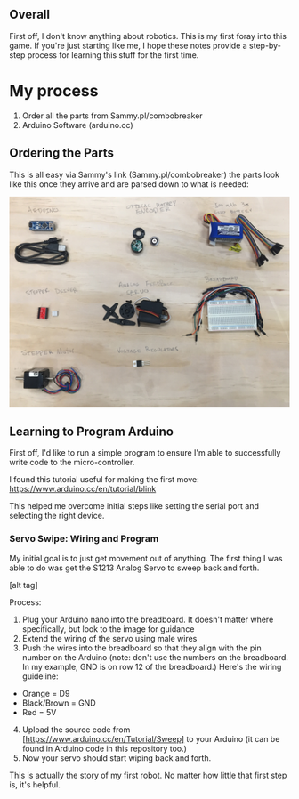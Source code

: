 ## Overall

First off, I don't know anything about robotics. This is my first foray into this game. If you're just starting like me, I hope these notes provide a step-by-step process for learning this stuff for the first time.

# My process

1. Order all the parts from Sammy.pl/combobreaker
2. Arduino Software (arduino.cc)


## Ordering the Parts

This is all easy via Sammy's link (Sammy.pl/combobreaker) the parts look like this once they arrive and are parsed down to what is needed:

![alt tag](https://github.com/iarobinson/combobreaker/blob/master/ian_notes/image/01combobreaker_parts.jpg)

## Learning to Program Arduino

First off, I'd like to run a simple program to ensure I'm able to successfully write code to the micro-controller.

I found this tutorial useful for making the first move:
https://www.arduino.cc/en/tutorial/blink

This helped me overcome initial steps like setting the serial port and selecting the right device.

### Servo Swipe: Wiring and Program

My initial goal is to just get movement out of anything. The first thing I was able to do was get the S1213 Analog Servo to sweep back and forth.

[alt tag]<!-- !image_URL_here -->

Process:
1. Plug your Arduino nano into the breadboard. It doesn't matter where specifically, but look to the image for guidance
2. Extend the wiring of the servo using male wires
3. Push the wires into the breadboard so that they align with the pin number on the Arduino (note: don't use the numbers on the breadboard. In my example, GND is on row 12 of the breadboard.) Here's the wiring guideline:
- Orange      = D9
- Black/Brown = GND
- Red         = 5V
4. Upload the source code from [https://www.arduino.cc/en/Tutorial/Sweep] to your Arduino (it can be found in Arduino code in this repository too.)
5. Now your servo should start wiping back and forth.

This is actually the story of my first robot. No matter how little that first step is, it's helpful.

##

